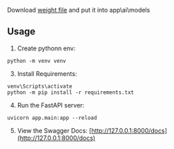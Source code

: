 
Download [weight file](https://drive.google.com/file/d/1-B9sWiuJLgwAbP63WT22s0LWaD5rEoU7/view?usp=sharing) and put it into app\ai\models

## Usage

1. Create pythonn env: 
```
python -m venv venv
```
3. Install Requirements:
```
venv\Scripts\activate
python -m pip install -r requirements.txt
```
4. Run the FastAPI server:
```
uvicorn app.main:app --reload
```
5. View the Swagger Docs: [http://127.0.0.1:8000/docs](http://127.0.0.1:8000/docs)

